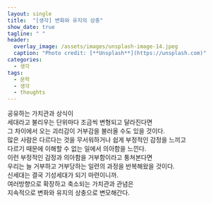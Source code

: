 ```yaml
---
layout: single
title:  "[생각] 변화와 유지의 상충"
show_date: true
tagline: " "
header:
  overlay_image: /assets/images/unsplash-image-14.jpeg
  caption: "Photo credit: [**Unsplash**](https://unsplash.com)"
categories: 
  - 생각
tags:
  - 문학
  - 생각
  - thoughts
---
```


공유하는 가치관과 상식이  
세대라고 불리우는 단위마다 조금씩 변형되고 달라진다면  
그 차이에서 오는 괴리감이 거부감을 불러올 수도 있을 것이다.   
많은 사람은 다르다는 것을 무서워하거나 쉽게 부정적인 감정을 느끼고  
다르기 때문에 이해할 수 없는 일에서 의아함을 느낀다.   
이런 부정적인 감정과 의아함을 거부함이라고 퉁쳐본다면  
우리는 늘 거부하고 거부당하는 일련의 과정을 반복해왔을 것이다.   
신세대는 결국 기성세대가 되기 마련이니까.  
여러방향으로 확장하고 축소되는 가치관과 관념은  
지속적으로 변화와 유지의 상충으로 변모해간다.